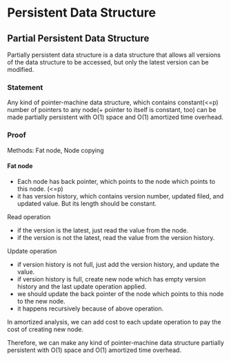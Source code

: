 # Persistent Data Structure

## Partial Persistent Data Structure

Partially persistent data structure is a data structure that allows all versions of the data structure to be accessed, but only the latest version can be modified.

### Statement

Any kind of pointer-machine data structure, which contains constant(<=p) number of pointers to any node(+ pointer to itself is constant, too) can be made partially persistent with O(1) space and O(1) amortized time overhead.

### Proof

Methods: Fat node, Node copying

#### Fat node

- Each node has back pointer, which points to the node which points to this node. (<=p)
- it has version history, which contains version number, updated filed, and updated value. But its length should be constant.


Read operation
- if the version is the latest, just read the value from the node.
- if the version is not the latest, read the value from the version history.


Update operation
- if version history is not full, just add the version history, and update the value.
- if version history is full, create new node which has empty version history and the last update operation applied.
- we should update the back pointer of the node which points to this node to the new node.
- it happens recursively because of above operation.

In amortized analysis, we can add cost to each update operation to pay the cost of creating new node.

Therefore, we can make any kind of pointer-machine data structure partially persistent with O(1) space and O(1) amortized time overhead.
